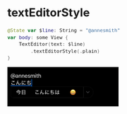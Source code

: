 <div style="font-size: 0.8rem;">

# textEditorStyle

```swift
@State var $line: String = "@annesmith"
var body: some View {
    TextEditor(text: $line)
        .textEditorStyle(.plain)
}
```

<img src="/Images/View/TextEditor1.png">

</div>
